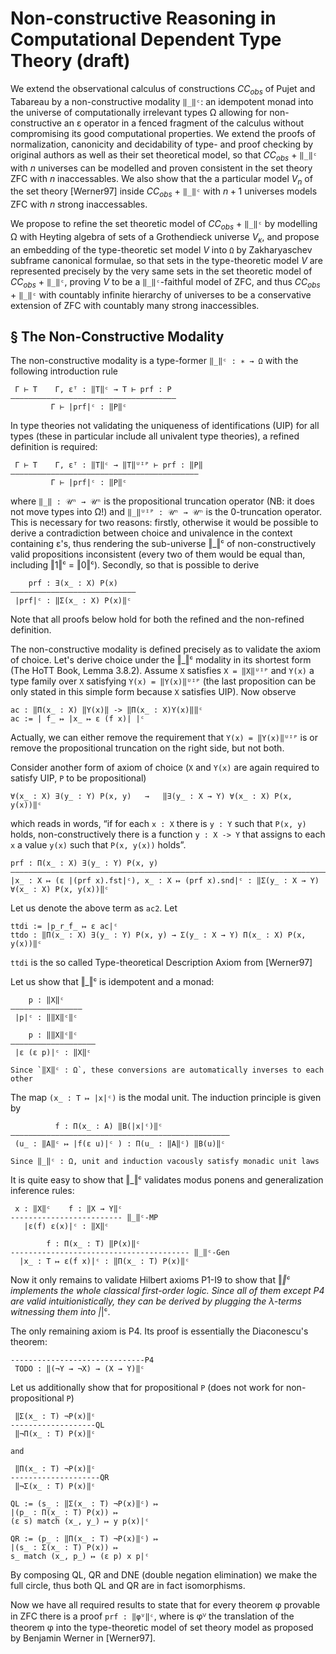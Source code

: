 Non-constructive Reasoning in Computational Dependent Type Theory (draft)
=========================================================================

We extend the observational calculus of constructions $CC_{obs}$ of Pujet and Tabareau by
a non-constructive modality `‖_‖ᶜ`: an idempotent monad into the universe of computationally
irrelevant types Ω allowing for non-constructive an ε operator in a fenced fragment of the
calculus without compromising its good computational properties. We extend the proofs
of normalization, canonicity and decidability of type- and proof checking by original authors
as well as their set theoretical model, so that $CC_{obs}$ + `‖_‖ᶜ` with $n$ universes can be
modelled and proven consistent in the set theory ZFC with $n$ inaccessables. We also show
that the a particular model $V_n$ of the set theory [Werner97] inside $CC_{obs}$ + `‖_‖ᶜ` with
$n + 1$ universes models ZFC with $n$ strong inaccessables.

We propose to refine the set theoretic model of $CC_{obs}$ + `‖_‖ᶜ` by modelling Ω with Heyting
algebra of sets of a Grothendieck universe $V_κ$, and propose an embedding of the type-theoretic
set model $V$ into `Ω` by Zakharyaschev subframe canonical formulae, so that sets in the
type-theoretic model $V$ are represented precisely by the very same sets in the set theoretic
model of $CC_{obs}$ + `‖_‖ᶜ`, proving $V$ to be a `‖_‖ᶜ`-faithful model of ZFC, and thus
$CC_{obs}$ + `‖_‖ᶜ` with countably infinite hierarchy of universes to be a conservative
extension of ZFC with countably many strong inaccessibles.


<!--

Let `V := Σ(\P : Ω -> Ω) ∃(\P' : (Ω -> Ω) -> Ω) ‖∀P'(P)‖ᶜ = ‖∀P`‖ᶜ

For every element of some s : V_i we have

Define globalize(s : Vᵢ) : V
sup(\f : Π(T : 𝒰ⁱ) (T -> Vᵢ)) => (
(\set : Ω ↦ ??),
(\pred : (Ω -> Ω) ↦ ??),
??
)

  --->

§ The Non-Constructive Modality
-------------------------------

The non-constructive modality is a type-former `‖_‖ᶜ : ∗ → Ω` with the following introduction rule

```
 Γ ⊢ T    Γ, εᵀ : ‖T‖ᶜ → T ⊢ prf : P
—————————————————————————————————————
         Γ ⊢ |prf|ᶜ : ‖P‖ᶜ
```

In type theories not validating the uniqueness of identifications (UIP) for all types (these
in particular include all univalent type theories), a refined definition is required:

```
 Γ ⊢ T    Γ, εᵀ : ‖T‖ᶜ → ‖T‖ᵁᴵᴾ ⊢ prf : ‖P‖
——————————————————————————————————————————
         Γ ⊢ |prf|ᶜ : ‖P‖ᶜ
```

where `‖_‖ : 𝒰ⁿ → 𝒰ⁿ` is the propositional truncation operator (NB: it does not move types into Ω!)
and `‖_‖ᵁᴵᴾ : 𝒰ⁿ → 𝒰ⁿ` is the 0-truncation operator.
This is necessary for two reasons: firstly, otherwise it would be possible to derive a contradiction
between choice and univalence in the context containing ε's, thus rendering the sub-universe ‖_‖ᶜ of
non-constructively valid propositions inconsistent (every two of them would be equal than, including
‖1‖ᶜ = ‖0‖ᶜ). Secondly, so that is possible to derive
```
    prf : ∃(x̲ : X) P(x)
————————————————————————————
 |prf|ᶜ : ‖Σ(x̲ : X) P(x)‖ᶜ
```

Note that all proofs below hold for both the refined and the non-refined definition.

The non-constructive modality is defined precisely as to validate the axiom of choice. Let's
derive choice under the ‖_‖ᶜ modality in its shortest form (The HoTT Book, Lemma 3.8.2). Assume
`X` satisfies `X = ‖X‖ᵁᴵᴾ` and `Y(x)` a type family over `X` satisfying `Y(x) = ‖Y(x)‖ᵁᴵᴾ` (the last
proposition can be only stated in this simple form because `X` satisfies UIP). Now observe
```
ac : ‖Π(x̲ : X) ‖Y(x)‖ -> ‖Π(x̲ : X)Y(x)‖‖ᶜ
ac := | f̲ ↦ |x̲ ↦ ε (f x)| |ᶜ
```
Actually, we can either remove the requirement that `Y(x) = ‖Y(x)‖ᵁᴵᴾ` is or remove the
propositional truncation on the right side, but not both.

Consider another form of axiom of choice (`X` and `Y(x)` are again required to satisfy
UIP, `P` to be propositional)

```
∀(x̲ : X) ∃(y̲ : Y) P(x, y)   →   ‖∃(y̲ : X → Y) ∀(x̲ : X) P(x, y(x))‖ᶜ
```

which reads in words, “if for each `x : X` there is `y : Y` such that `P(x, y)` holds,
non-constructively there is a function `y : X -> Y` that assigns to each `x` a value `y(x)`
such that `P(x, y(x))` holds”.

```
prf : Π(x̲ : X) ∃(y̲ : Y) P(x, y)
—————————————————————————————————————————————————————————————————————————————————————————
|x̲ : X ↦ (ε |(prf x).fst|ᶜ), x̲ : X ↦ (prf x).snd|ᶜ : ‖Σ(y̲ : X → Y) ∀(x̲ : X) P(x, y(x))‖ᶜ
```

Let us denote the above term as `ac2`. Let
```
ttdi := |p̲r̲f̲ ↦ ε ac|ᶜ
ttdo : ‖Π(x̲ : X) ∃(y̲ : Y) P(x, y) → Σ(y̲ : X → Y) Π(x̲ : X) P(x, y(x))‖ᶜ
```

`ttdi` is the so called Type-theoretical Description Axiom from [Werner97]

Let us show that ‖_‖ᶜ is idempotent and a monad:
```
    p : ‖X‖ᶜ
————————————————
 |p|ᶜ : ‖‖X‖ᶜ‖ᶜ

    p : ‖‖X‖ᶜ‖ᶜ
———————————————————
 |ε (ε p)|ᶜ : ‖X‖ᶜ

Since `‖X‖ᶜ : Ω`, these conversions are automatically inverses to each other
```


The map `(x̲ : T ↦ |x|ᶜ)` is the modal unit. The induction principle is given by
```
          f : Π(x̲ : A) ‖B(|x|ᶜ)‖ᶜ
—————————————————————————————————————————————————
 (u̲ : ‖A‖ᶜ ↦ |f(ε u)|ᶜ ) : Π(u̲ : ‖A‖ᶜ) ‖B(u)‖ᶜ

Since ‖_‖ᶜ : Ω, unit and induction vacously satisfy monadic unit laws
```

It is quite easy to show that ‖_‖ᶜ validates modus ponens and generalization inference rules:

```
 x : ‖X‖ᶜ    f : ‖X → Y‖ᶜ
------------------------- ‖_‖ᶜ-MP
   |ε(f) ε(x)|ᶜ : ‖X‖ᶜ

        f : Π(x̲ : T) ‖P(x)‖ᶜ
---------------------------------------- ‖_‖ᶜ-Gen
  |x̲ : T ↦ ε(f x)|ᶜ : ‖Π(x̲ : T) P(x)‖ᶜ
```

Now it only remains to validate Hilbert axioms P1-I9 to show that ‖_‖ᶜ implements the whole
classical first-order logic. Since all of them except P4 are valid intuitionistically, they
can be derived by plugging the λ-terms witnessing them into |_|ᶜ.

The only remaining axiom is P4. Its proof is essentially the Diaconescu's theorem:
```
------------------------------P4
 TODO : ‖(¬Y → ¬X) → (X → Y)‖ᶜ

```

Let us additionally show that for propositional `P` (does not work for non-propositional `P`)
```
 ‖Σ(x̲ : T) ¬P(x)‖ᶜ
-------------------QL
 ‖¬Π(x̲ : T) P(x)‖ᶜ

and

 ‖Π(x̲ : T) ¬P(x)‖ᶜ
--------------------QR
 ‖¬Σ(x̲ : T) P(x)‖ᶜ

QL := (s̲ : ‖Σ(x̲ : T) ¬P(x)‖ᶜ) ↦
|(p̲ : Π(x̲ : T) P(x)) ↦
(ε s) match (x̲, y̲) ↦ y p(x)|ᶜ

QR := (p̲ : ‖Π(x̲ : T) ¬P(x)‖ᶜ) ↦
|(s̲ : Σ(x̲ : T) P(x)) ↦
s̲ match (x̲, p̲) ↦ (ε p) x p|ᶜ
```

By composing QL, QR and DNE (double negation elimination) we make the full circle,
thus both QL and QR are in fact isomorphisms.

Now we have all required results to state that for every theorem φ provable in ZFC
there is a proof `prf : ‖φⱽ‖ᶜ`, where is φⱽ the translation of the theorem φ into
the type-theoretic model of set theory model as proposed by Benjamin Werner in
[Werner97].

<!--
§ Completely impredicative model of sets
----------------------------------------

The universe of `Ω` has quite rich structure intuitionistically. In particular, it countably many
inequivalent undecided propostions:
```
WLEM₁ := ∀(\P : Ω) (¬P ∨ ¬¬P)
WLEMₙ := ∀(\P₁ ... \Pₙ : Ω) ⋁(\i ≠ \j) (¬Pᵢ -> ¬Pⱼ) ∨ ¬⋀(\k) ¬Pₖ
```

Each of the above propositions implies all propositions below, but the reverse implication not possible[1].
Let us define
```
WLEM₀ := ¬∀(\n : Nat) ¬(WLEM(n + 1) -> WLEM(n))
```
which is implied by any reverse implication and implies all other WLEMₙ.

Let us define the relation `(∈) : Ω -> Ω -> Ω` by
```
X ∈ Y := (X -> Y) ∧ ((Y -> X) -> WLEM₀)
```

Note that with this definition `(X ∈ X) -> WLEM₀`.

With this relation, the propositions LEMₙ model sets, representing finite ordinals.
```
WLEM₀ ⋍ {}
WLEM₁ ⋍ { {} }
WLEM₂ ⋍ { {}, { {} } }
```

We hope to extend this construction for infinite sets. Note that for any family `q : I -> Ω` of
propositions, the proposition `¬∀(\i : I) ¬q(i)` is implied by each single `q(i)`. Let
```
sup(q) := ∀(\P : Ω) (P ∨ P -> ¬∀(\i : I) ¬q(i))
```

`sup(q)` retains the property of being implied by each single `q(i)`, and has additional property
that implication `X -> sup((_ ↦ X))` is a constructive taboo, and that being applied to empty family
it also produces a constructive taboo. By adjusting the definition of `WLEM₀` (and thus (∈)) we
hope to achieve that supremum of empty family turns out to be the empty set, and supremum of the
constant family `(_ ↦ X)` and does not contain itself. Then we hope (possibly adjusting the definition
of `sup`) to achieve that the sub-universe of Ω generated by `sup` to be a model of ZFC set theory
with respect to the relation (∈). Then we want to characterize this universe as propositions generated
by classes satisfying (∈)-induction. We hope to provide the model of CC_obs + |_| such that such
propositions are modelled essentially by the sets they denote, and ultimately show concervativity.


§ Extracting equalities from non-constructive proofs
----------------------------------------------------

In the theory we propose so far, there is no way to extract anything from the fenced
non-constructive fragment. Conjecture: no problems would be introduced by the rule
```
Г, x y : I ⊢ prf : ‖x = y‖ᶜ
---------------------------
     ↡prf : (x = y)
```
for purely inductive types `I`. This rule is certainly not admissible for universes
including Ω without ruining canonicity, and probably also not admissible for function
types. But we don't yet see how it could ruin computational properties if only applicable
for the types for which we know in advance (that is can observe from the type definition)
they have decidable equality.
-->